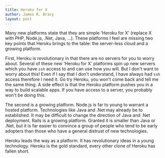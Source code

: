 ```yaml
---
title: Heroku for X
author: James R. Bracy
layout: post
---
```


Many new platforms state that they are simple 'Heroku for X' (replace X with
PHP, Node.js, .Net, Java, ...). These platforms I feel are missing two key points
that Heroku brings to the table: the server-less cloud and a growing platform.

First, Heroku is revolutionary in that there are no servers for you to worry
about. Several of these new 'Heroku for X' platforms spin up new servers which
you have `ssh` access to and can use how you will. But I don't want to worry
about this! Even if I say that I don't understand, I have always had `ssh`
access therefore I need it. Go try Heroku, you won't come back and tell me the
same thing. A side effect is that the Heroku platform pushes you in a way to
build scalable apps. If you have access to a server, you probably won't be
doing this.

The second is a growing platform. Node.js is far to young to warrant a hosted
platform. Technologies like Java and .Net may already be to established. It
may be difficult to change the direction of Java and .Net deployment. Rails
is a growing platform. Granted it is smaller than Java or .Net,
but it is far easier to convince a group of people who tend to be early
adopters than those who have a general distrust of new technologies.

Heroku leads the way as a platform. It has revolutionary ideas in a young
technology. Heroku is the gold standard, every other clone of Heroku has
fallen short.